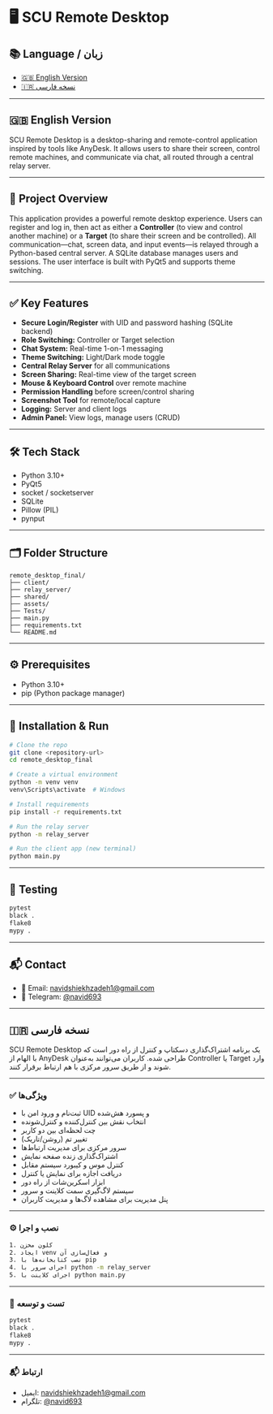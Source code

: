 # 🖥️ SCU Remote Desktop

## 📚 Language / زبان

* [🇬🇧 English Version](#english-version)
* [🇮🇷 نسخه فارسی](#نسخه-فارسی)

---

## 🇬🇧 English Version

SCU Remote Desktop is a desktop-sharing and remote-control application inspired by tools like AnyDesk. It allows users to share their screen, control remote machines, and communicate via chat, all routed through a central relay server.

---

## 🌟 Project Overview

This application provides a powerful remote desktop experience. Users can register and log in, then act as either a **Controller** (to view and control another machine) or a **Target** (to share their screen and be controlled). All communication—chat, screen data, and input events—is relayed through a Python-based central server. A SQLite database manages users and sessions. The user interface is built with PyQt5 and supports theme switching.

---

## ✅ Key Features

* **Secure Login/Register** with UID and password hashing (SQLite backend)
* **Role Switching:** Controller or Target selection
* **Chat System:** Real-time 1-on-1 messaging
* **Theme Switching:** Light/Dark mode toggle
* **Central Relay Server** for all communications
* **Screen Sharing:** Real-time view of the target screen
* **Mouse & Keyboard Control** over remote machine
* **Permission Handling** before screen/control sharing
* **Screenshot Tool** for remote/local capture
* **Logging:** Server and client logs
* **Admin Panel:** View logs, manage users (CRUD)

---

## 🛠️ Tech Stack

* Python 3.10+
* PyQt5
* socket / socketserver
* SQLite
* Pillow (PIL)
* pynput

---

## 🗂 Folder Structure

```plaintext
remote_desktop_final/
├── client/
├── relay_server/
├── shared/
├── assets/
├── Tests/
├── main.py
├── requirements.txt
└── README.md
```

---

## ⚙️ Prerequisites

* Python 3.10+
* pip (Python package manager)

---

## 🚀 Installation & Run

```bash
# Clone the repo
git clone <repository-url>
cd remote_desktop_final

# Create a virtual environment
python -m venv venv
venv\Scripts\activate  # Windows

# Install requirements
pip install -r requirements.txt

# Run the relay server
python -m relay_server

# Run the client app (new terminal)
python main.py
```

---

## 🧪 Testing

```bash
pytest
black .
flake8
mypy .
```

---

## 📬 Contact

* 📧 Email: navidshiekhzadeh1@gmail.com
* 💬 Telegram: [@navid693](https://t.me/navid693)

---

## 🇮🇷 نسخه فارسی

SCU Remote Desktop یک برنامه اشتراک‌گذاری دسکتاپ و کنترل از راه دور است که با الهام از AnyDesk طراحی شده. کاربران می‌توانند به‌عنوان Controller یا Target وارد شوند و از طریق سرور مرکزی با هم ارتباط برقرار کنند.

---

### ✅ ویژگی‌ها

* ثبت‌نام و ورود امن با UID و پسورد هش‌شده
* انتخاب نقش بین کنترل‌کننده و کنترل‌شونده
* چت لحظه‌ای بین دو کاربر
* تغییر تم (روشن/تاریک)
* سرور مرکزی برای مدیریت ارتباط‌ها
* اشتراک‌گذاری زنده صفحه نمایش
* کنترل موس و کیبورد سیستم مقابل
* دریافت اجازه برای نمایش یا کنترل
* ابزار اسکرین‌شات از راه دور
* سیستم لاگ‌گیری سمت کلاینت و سرور
* پنل مدیریت برای مشاهده لاگ‌ها و مدیریت کاربران

---

### ⚙️ نصب و اجرا

```bash
1. کلون مخزن
2. ایجاد venv و فعال‌سازی آن
3. نصب کتابخانه‌ها با pip
4. اجرای سرور با python -m relay_server
5. اجرای کلاینت با python main.py
```

---

### 🧪 تست و توسعه

```bash
pytest
black .
flake8
mypy .
```

---

### 📬 ارتباط

* ایمیل: navidshiekhzadeh1@gmail.com
* تلگرام: [@navid693](https://t.me/navid693)